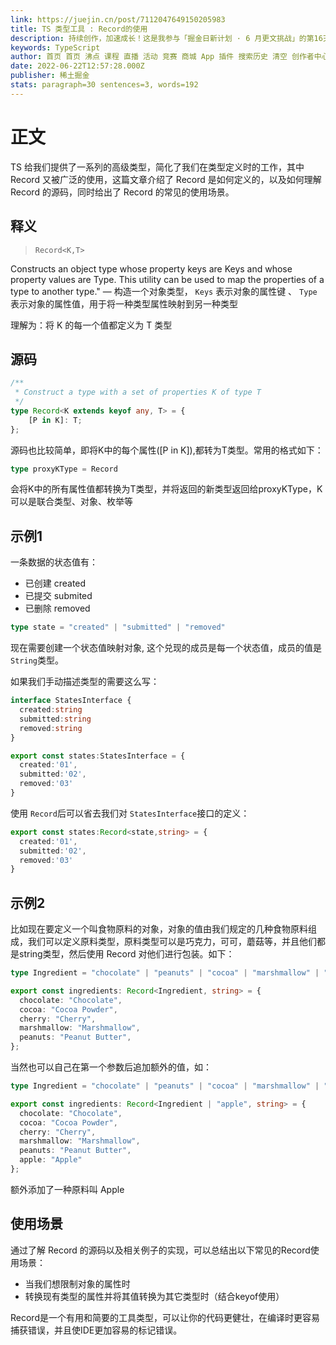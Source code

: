 ```yaml
---
link: https://juejin.cn/post/7112047649150205983
title: TS 类型工具 : Record的使用
description: 持续创作，加速成长！这是我参与「掘金日新计划 · 6 月更文挑战」的第16天，点击查看活动详情 TS 给我们提供了一系列的高级类型，简化了我们在类型定义时的工作，其中 Record 又被广泛的使用，这
keywords: TypeScript
author: 首页 首页 沸点 课程 直播 活动 竞赛 商城 App 插件 搜索历史 清空 创作者中心 写文章 发沸点 写笔记 写代码 草稿箱 创作灵感 查看更多 会员 登录
date: 2022-06-22T12:57:28.000Z
publisher: 稀土掘金
stats: paragraph=30 sentences=3, words=192
---
```

# 正文

TS 给我们提供了一系列的高级类型，简化了我们在类型定义时的工作，其中 Record 又被广泛的使用，这篇文章介绍了 Record 是如何定义的，以及如何理解 Record 的源码，同时给出了 Record 的常见的使用场景。

## 释义

> `Record<K,T>`
> 
Constructs an object type whose property keys are Keys and whose property values are Type. This utility can be used to map the properties of a type to another type." —
构造一个对象类型， `Keys` 表示对象的属性键 、 `Type` 表示对象的属性值，用于将一种类型属性映射到另一种类型

理解为：将 K 的每一个值都定义为 T 类型

## 源码

```ts
/**
 * Construct a type with a set of properties K of type T
 */
type Record<K extends keyof any, T> = {
    [P in K]: T;
};
```

源码也比较简单，即将K中的每个属性([P in K]),都转为T类型。常用的格式如下：

```ts
type proxyKType = Record
```

会将K中的所有属性值都转换为T类型，并将返回的新类型返回给proxyKType，K可以是联合类型、对象、枚举等

## 示例1

一条数据的状态值有：

* 已创建 created
* 已提交 submited
* 已删除 removed

```ts
type state = "created" | "submitted" | "removed"
```

现在需要创建一个状态值映射对象, 这个兑现的成员是每一个状态值，成员的值是 `String`类型。

如果我们手动描述类型的需要这么写：

```ts
interface StatesInterface {
  created:string
  submitted:string
  removed:string
}

export const states:StatesInterface = {
  created:'01',
  submitted:'02',
  removed:'03'
}
```

使用 `Record`后可以省去我们对 `StatesInterface`接口的定义：

```ts
export const states:Record<state,string> = {
  created:'01',
  submitted:'02',
  removed:'03'
}
```

## 示例2

比如现在要定义一个叫食物原料的对象，对象的值由我们规定的几种食物原料组成，我们可以定义原料类型，原料类型可以是巧克力，可可，蘑菇等，并且他们都是string类型，然后使用 Record 对他们进行包装。如下：

```ts
type Ingredient = "chocolate" | "peanuts" | "cocoa" | "marshmallow" | "cherry";

export const ingredients: Record<Ingredient, string> = {
  chocolate: "Chocolate",
  cocoa: "Cocoa Powder",
  cherry: "Cherry",
  marshmallow: "Marshmallow",
  peanuts: "Peanut Butter",
};
```

当然也可以自己在第一个参数后追加额外的值，如：

```ts
type Ingredient = "chocolate" | "peanuts" | "cocoa" | "marshmallow" | "cherry";

export const ingredients: Record<Ingredient | "apple", string> = {
  chocolate: "Chocolate",
  cocoa: "Cocoa Powder",
  cherry: "Cherry",
  marshmallow: "Marshmallow",
  peanuts: "Peanut Butter",
  apple: "Apple"
};
```

额外添加了一种原料叫 Apple

## 使用场景

通过了解 Record 的源码以及相关例子的实现，可以总结出以下常见的Record使用场景：

* 当我们想限制对象的属性时
* 转换现有类型的属性并将其值转换为其它类型时（结合keyof使用）

Record是一个有用和简要的工具类型，可以让你的代码更健壮，在编译时更容易捕获错误，并且使IDE更加容易的标记错误。

